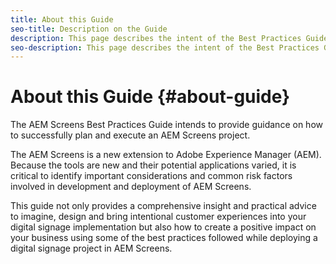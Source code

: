 ```yaml
---
title: About this Guide
seo-title: Description on the Guide
description: This page describes the intent of the Best Practices Guide
seo-description: This page describes the intent of the Best Practices Guide
---
```


# About this Guide {#about-guide}

The AEM Screens Best Practices Guide intends to provide guidance on how to successfully plan and execute an AEM Screens project.

The AEM Screens is a new extension to Adobe Experience Manager (AEM). Because the tools are new and their potential applications varied, it is critical to identify important considerations and common risk factors involved in development and deployment of AEM Screens.

This guide not only provides a comprehensive insight and practical advice to imagine, design and bring intentional customer experiences into your digital signage implementation but also how to create a positive impact on your business using some of the best practices followed while deploying a digital signage project in AEM Screens.
